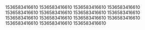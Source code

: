 1536583416610
1536583416610
1536583416610
1536583416610
1536583416610
1536583416610
1536583416610
1536583416610
1536583416610
1536583416610
1536583416610
1536583416610
1536583416610
1536583416610
1536583416610